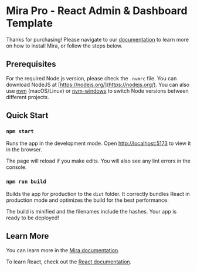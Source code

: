# Mira Pro - React Admin & Dashboard Template

Thanks for purchasing! Please navigate to our [documentation](https://mira.bootlab.io/documentation/getting-started) to learn more on how to install Mira, or follow the steps below.

## Prerequisites

For the required Node.js version, please check the `.nvmrc` file. You can download NodeJS at [https://nodejs.org/](https://nodejs.org/). You can also use [nvm](https://github.com/creationix/nvm#installation) (macOS/Linux) or [nvm-windows](https://github.com/coreybutler/nvm-windows#node-version-manager-nvm-for-windows) to switch Node versions between different projects.

## Quick Start

### `npm start`

Runs the app in the development mode.
Open [http://localhost:5173](http://localhost:5173) to view it in the browser.

The page will reload if you make edits.
You will also see any lint errors in the console.

### `npm run build`

Builds the app for production to the `dist` folder.
It correctly bundles React in production mode and optimizes the build for the best performance.

The build is minified and the filenames include the hashes.
Your app is ready to be deployed!

## Learn More

You can learn more in the [Mira documentation](https://mira.bootlab.io/documentation/getting-started).

To learn React, check out the [React documentation](https://reactjs.org/).
